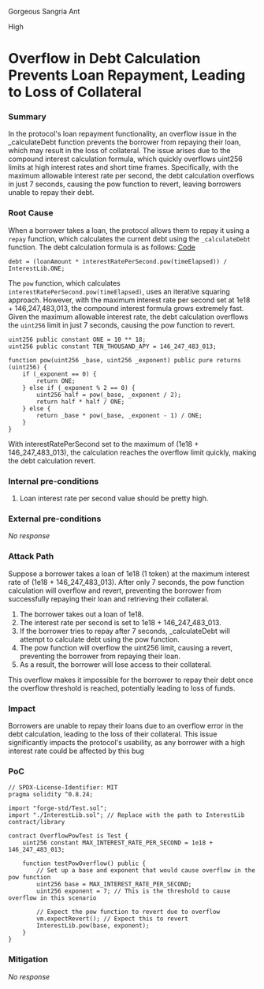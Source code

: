 Gorgeous Sangria Ant

High

# Overflow in Debt Calculation Prevents Loan Repayment, Leading to Loss of Collateral

### Summary

In the protocol's loan repayment functionality, an overflow issue in the _calculateDebt function prevents the borrower from repaying their loan, which may result in the loss of collateral. The issue arises due to the compound interest calculation formula, which quickly overflows uint256 limits at high interest rates and short time frames. Specifically, with the maximum allowable interest rate per second, the debt calculation overflows in just 7 seconds, causing the pow function to revert, leaving borrowers unable to repay their debt.

### Root Cause

When a borrower takes a loan, the protocol allows them to repay it using a `repay` function, which calculates the current debt using the `_calculateDebt` function. The debt calculation formula is as follows:
[Code](https://github.com/sherlock-audit/2024-09-predict-fun/blob/main/predict-dot-loan/contracts/PredictDotLoan.sol#L454-L474)

```solidity
debt = (loanAmount * interestRatePerSecond.pow(timeElapsed)) / InterestLib.ONE;
```

The `pow` function, which calculates `interestRatePerSecond.pow(timeElapsed)`, uses an iterative squaring approach. However, with the maximum interest rate per second set at 1e18 + 146,247,483,013, the compound interest formula grows extremely fast. Given the maximum allowable interest rate, the debt calculation overflows the `uint256` limit in just 7 seconds, causing the pow function to revert.

```solidity
uint256 public constant ONE = 10 ** 18;
uint256 public constant TEN_THOUSAND_APY = 146_247_483_013;

function pow(uint256 _base, uint256 _exponent) public pure returns (uint256) {
    if (_exponent == 0) {
        return ONE;
    } else if (_exponent % 2 == 0) {
        uint256 half = pow(_base, _exponent / 2);
        return half * half / ONE;
    } else {
        return _base * pow(_base, _exponent - 1) / ONE;
    }
}
```

With interestRatePerSecond set to the maximum of (1e18 + 146_247_483_013), the calculation reaches the overflow limit quickly, making the debt calculation revert.

### Internal pre-conditions

1. Loan interest rate per second value should be pretty high.


### External pre-conditions

_No response_

### Attack Path

Suppose a borrower takes a loan of 1e18 (1 token) at the maximum interest rate of (1e18 + 146_247_483_013). After only 7 seconds, the pow function calculation will overflow and revert, preventing the borrower from successfully repaying their loan and retrieving their collateral.

1. The borrower takes out a loan of 1e18.
2. The interest rate per second is set to 1e18 + 146_247_483_013.
3. If the borrower tries to repay after 7 seconds, _calculateDebt will attempt to calculate debt using the pow function.
4. The pow function will overflow the uint256 limit, causing a revert, preventing the borrower from repaying their loan.
5. As a result, the borrower will lose access to their collateral.

This overflow makes it impossible for the borrower to repay their debt once the overflow threshold is reached, potentially leading to loss of funds.

### Impact

Borrowers are unable to repay their loans due to an overflow error in the debt calculation, leading to the loss of their collateral. This issue significantly impacts the protocol's usability, as any borrower with a high interest rate could be affected by this bug

### PoC

```solidity
// SPDX-License-Identifier: MIT
pragma solidity ^0.8.24;

import "forge-std/Test.sol";
import "./InterestLib.sol"; // Replace with the path to InterestLib contract/library

contract OverflowPowTest is Test {
    uint256 constant MAX_INTEREST_RATE_PER_SECOND = 1e18 + 146_247_483_013;

    function testPowOverflow() public {
        // Set up a base and exponent that would cause overflow in the pow function
        uint256 base = MAX_INTEREST_RATE_PER_SECOND;
        uint256 exponent = 7; // This is the threshold to cause overflow in this scenario

        // Expect the pow function to revert due to overflow
        vm.expectRevert(); // Expect this to revert
        InterestLib.pow(base, exponent);
    }
}
```

### Mitigation

_No response_